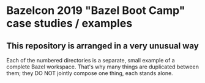 # Bazelcon 2019 "Bazel Boot Camp" case studies / examples

## This repository is arranged in a very unusual way

Each of the numbered directories is a separate, small example of a
complete Bazel workspace. That's why many things are duplicated
between them; they DO NOT jointly compose one thing, each stands
alone.
